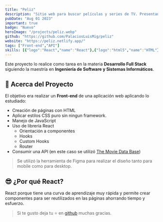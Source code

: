 ```yaml
---
title: "Peliz"
description: "Sitio web para buscar películas y series de TV. Presentando el tráiler, fecha de lanzamiento, género, tiempo de duración y la puntuación."
pubDate: "Aug 01 2023"
important: true
badge: "Nuevo"
heroImage: "/projects/peliz.webp"
github: "https://github.com/PalaciosLuisMig/peliz"
website: "https://peliz.netlify.app/"
tags: ["Front-end","API"]
skills: [{"logo":"React","name":"React"},{"logo":"html5","name":"HTML"},{"logo":"css3","name":"CSS"},{"logo":"javascript","name":"JavaScript"},{"logo":"git","name":"Git"},{"logo":"github","name":"GitHub"},{"logo":"netlify","name":"Netlify"},{"logo":"figma","name":"Figma"}]
---
```


Este proyecto lo realice como tarea en la materia **Desarrollo Full Stack** siguiendo la maestría en **Ingeniería de Software y Sistemas Informáticos**.

## 🚀 Acerca del Proyecto

El objetivo era realizar un **Front-end** de una aplicación web aplicando lo estudiado:
- Creación de páginas con HTML
- Aplicar estilos CSS puro sin ningun framework.
- Manejo de JavaScript
- Uso de librería React
    - Orientación a componentes
    - Hooks
    - Custom Hooks
    - Router
- Consumir una API (en este caso se utilizó <a href="https://www.themoviedb.org" target="_blank">The Movie Data Base</a>)

> Se utilizó la herramienta de Figma para realizar el diseño tanto para mobile como para desktop.


## 😎 ¿Por qué React?

React porque tiene una curva de aprendizaje muy rápida y permite crear componentes para ser reutilizados en las páginas ahorrando tiempo y esfuerzo.

> Si te gusto deja tu ⭐ en <a href="https://github.com/PalaciosLuisMig/peliz" target="_blank">github</a> muchas gracias. 